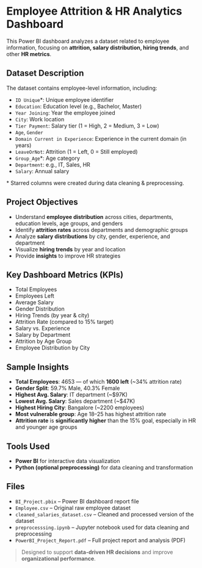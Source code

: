 # Employee Attrition & HR Analytics Dashboard 

This Power BI dashboard analyzes a dataset related to employee information, focusing on **attrition, salary distribution, hiring trends**, and other **HR metrics**.

## Dataset Description

The dataset contains employee-level information, including:

- `ID Unique`*: Unique employee identifier  
- `Education`: Education level (e.g., Bachelor, Master)  
- `Year Joining`: Year the employee joined  
- `City`: Work location  
- `Tier Payment`: Salary tier (1 = High, 2 = Medium, 3 = Low)  
- `Age`, `Gender`  
- `Domain Current in Experience`: Experience in the current domain (in years)  
- `LeaveOrNot`: Attrition (1 = Left, 0 = Still employed)  
- `Group_Age`*: Age category  
- `Department`: e.g., IT, Sales, HR  
- `Salary`: Annual salary

\* Starred columns were created during data cleaning & preprocessing.

## Project Objectives

- Understand **employee distribution** across cities, departments, education levels, age groups, and genders  
- Identify **attrition rates** across departments and demographic groups  
- Analyze **salary distributions** by city, gender, experience, and department  
- Visualize **hiring trends** by year and location  
- Provide **insights** to improve HR strategies

## Key Dashboard Metrics (KPIs)

-  Total Employees  
-  Employees Left  
-  Average Salary  
-  Gender Distribution  
-  Hiring Trends (by year & city)  
-  Attrition Rate (compared to 15% target)  
-  Salary vs. Experience  
-  Salary by Department  
-  Attrition by Age Group  
-  Employee Distribution by City

## Sample Insights

- **Total Employees**: 4653 — of which **1600 left** (~34% attrition rate)
- **Gender Split**: 59.7% Male, 40.3% Female
- **Highest Avg. Salary**: IT department (~$97K)
- **Lowest Avg. Salary**: Sales department (~$47K)
- **Highest Hiring City**: Bangalore (~2200 employees)
- **Most vulnerable group**: Age 18–25 has highest attrition rate
- **Attrition rate** is **significantly higher** than the 15% goal, especially in HR and younger age groups

## Tools Used

- **Power BI** for interactive data visualization
- **Python (optional preprocessing)** for data cleaning and transformation

## Files

- `BI_Project.pbix` – Power BI dashboard report file  
- `Employee.csv` – Original raw employee dataset  
- `cleaned_salaries_dataset.csv` – Cleaned and processed version of the dataset  
- `preprocesssing.ipynb` – Jupyter notebook used for data cleaning and preprocessing  
- `PowerBI_Project_Report.pdf` – Full project report and analysis (PDF) 

> Designed to support **data-driven HR decisions** and improve **organizational performance**.
